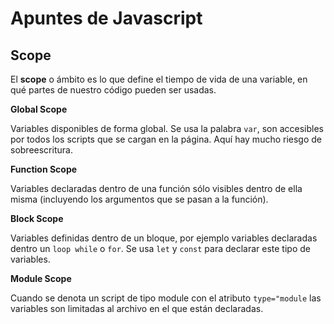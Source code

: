 # Apuntes de Javascript

## Scope

El **scope** o ámbito es lo que define el tiempo de vida de una variable, en qué partes de nuestro código pueden ser usadas.


**Global Scope**

Variables disponibles de forma global. Se usa la palabra `var`, son accesibles por todos los scripts que se cargan en la página. Aquí hay mucho riesgo de sobreescritura.


**Function Scope**

Variables declaradas dentro de una función sólo visibles dentro de ella misma (incluyendo los argumentos que se pasan a la función).


**Block Scope**

Variables definidas dentro de un bloque, por ejemplo variables declaradas dentro un `loop while` o `for`. Se usa `let` y `const` para declarar este tipo de variables.


**Module Scope**

Cuando se denota un script de tipo module con el atributo `type="module` las variables son limitadas al archivo en el que están declaradas.
